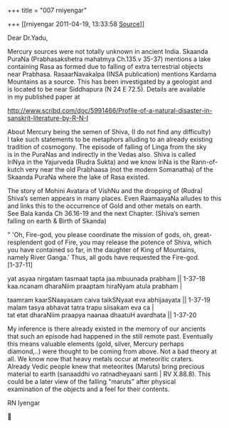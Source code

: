 +++
title = "007 rniyengar"

+++
[[rniyengar	2011-04-19, 13:33:58 [Source](https://groups.google.com/g/bvparishat/c/kF7I2M4UHOk)]]



Dear Dr.Yadu,  
  
Mercury sources were not totally unknown in ancient India. Skaanda  
PuraNa (Prabhasakshetra mahatmya Ch.135.v 35-37) mentions a lake  
containing Rasa as formed due to falling of extra terrestrial objects  
near Prabhasa. RasaarNavakalpa (INSA publication) mentions Kardama  
Mountains as a source. This has been investigated by a geologist and  
is located to be near Siddhapura (N 24 E 72.5). Details are available  
in my published paper at  
  
<http://www.scribd.com/doc/5991466/Profile-of-a-natural-disaster-in-sanskrit-literature-by-R-N-I>  
  
About Mercury being the semen of Shiva, (I do not find any difficulty)  
I take such statements to be metaphors alluding to an already existing  
tradition of cosmogony. The episode of falling of Linga from the sky  
is in the PuraNas and indirectly in the Vedas also. Shiva is called  
IriNya in the Yajurveda (Rudra Sukta) and we know IriNa is the Rann-of-  
kutch very near the old Prabhaasa (not the modern Somanatha) of the  
Skaanda PuraNa where the lake of Rasa existed.  
  
The story of Mohini Avatara of VishNu and the dropping of (Rudra)  
Shiva’s semen appears in many places. Even RaamaayaNa alludes to this  
and links this to the occurrence of Gold and other metals on earth.  
See Bala kanda Ch 36.16-19 and the next Chapter. (Shiva’s semen  
falling on earth & Birth of Skanda)  
  
" 'Oh, Fire-god, you please coordinate the mission of gods, oh, great-  
resplendent god of Fire, you may release the potence of Shiva, which  
you have contained so far, in the daughter of King of Mountains,  
namely River Ganga.' Thus, all gods have requested the Fire-god.  
\[1-37-11\]  
  
yat asyaa nirgatam tasmaat tapta jaa.mbuunada prabham \|\| 1-37-18  
kaa.ncanam dharaNiim praaptam hiraNyam atula prabham \|  
  
taamram kaarSNaayasam caiva taikSNyaat eva abhijaayata \|\| 1-37-19  
malam tasya abhavat tatra trapu siisakam eva ca \|  
tat etat dharaNiim praapya naanaa dhaatuH avardhata \|\| 1-37-20  
  
My inference is there already existed in the memory of our ancients  
that such an episode had happened in the still remote past. Eventually  
this means valuable elements (gold, silver, Mercury perhaps  
diamond,..) were thought to be coming from above. Not a bad theory at  
all. We know now that heavy metals occur at meteoritic craters.  
Already Vedic people knew that meteorites (Maruts) bring precious  
material to earth (sanaaddhi vo ratnadheyaani santi \| RV X.88.8). This  
could be a later view of the falling "maruts" after physical  
examination of the objects and a feel for their contents.  
  
RN Iyengar  



